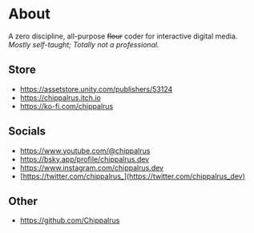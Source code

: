 # About
A zero discipline, all-purpose ~~flour~~ coder for interactive digital media.  
*Mostly self-taught; Totally not a professional.*  

## Store
- https://assetstore.unity.com/publishers/53124
- https://chippalrus.itch.io
- https://ko-fi.com/chippalrus

## Socials
- https://www.youtube.com/@chippalrus
- https://bsky.app/profile/chippalrus.dev
- https://www.instagram.com/chippalrus.dev
- [https://twitter.com/chippalrus_](https://twitter.com/chippalrus_dev)

## Other
- https://github.com/Chippalrus